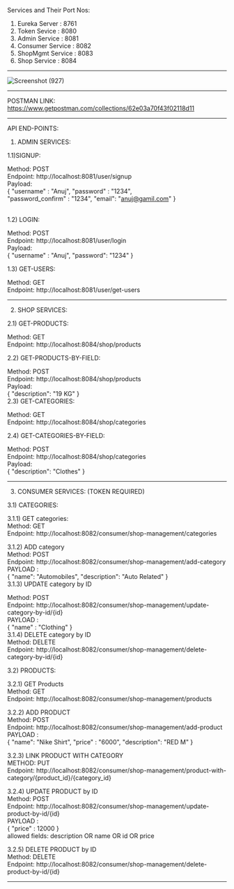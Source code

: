 
Services and Their Port Nos: <br>

1. Eureka Server     : 8761
2. Token Sevice      : 8080
3. Admin Service     : 8081
4. Consumer Service  : 8082
5. ShopMgmt Service  : 8083
6. Shop Service      : 8084


---


![Screenshot (927)](https://user-images.githubusercontent.com/112845470/201756666-768330e0-4568-4099-89ec-333a00db51b0.png)

------

POSTMAN LINK: <br>
https://www.getpostman.com/collections/62e03a70f43f02118d11

--------------

API END-POINTS: <br>

1) ADMIN SERVICES: <br>

1.1)SIGNUP: <br>

Method: POST <br>
Endpoint: http://localhost:8081/user/signup<br>
Payload:<br>
{
"username" : "Anuj",
"password" : "1234",  
"password_confirm" : "1234",
"email": "anuj@gamil.com"
}

<br>
1.2) LOGIN:<br>

Method: POST<br>
Endpoint: http://localhost:8081/user/login<br>
Payload:<br>
{
"username" : "Anuj",
"password": "1234"
}
<br>

1.3) GET-USERS:<br>

Method: GET<br>
Endpoint: http://localhost:8081/user/get-users<br>

-----------

2) SHOP SERVICES:<br>

2.1) GET-PRODUCTS:<br>

Method: GET<br>
Endpoint: http://localhost:8084/shop/products<br>

2.2) GET-PRODUCTS-BY-FIELD:<br>

Method: POST<br>
Endpoint: http://localhost:8084/shop/products<br>
Payload:<br>
{
"description": "19 KG"
}
<br>
2.3) GET-CATEGORIES:<br>

Method: GET<br>
Endpoint: http://localhost:8084/shop/categories<br>


2.4) GET-CATEGORIES-BY-FIELD:<br>

Method: POST<br>
Endpoint: http://localhost:8084/shop/categories<br>
Payload:<br>
{
"description": "Clothes"
}
<br>

--------------

3) CONSUMER SERVICES: (TOKEN REQUIRED)<br>

3.1) CATEGORIES:<br>

3.1.1) GET categories:<br>
Method: GET<br>
Endpoint: http://localhost:8082/consumer/shop-management/categories<br>

3.1.2) ADD category<br>
Method: POST<br>
Endpoint: http://localhost:8082/consumer/shop-management/add-category<br>
PAYLOAD :<br>
{
"name": "Automobiles",
"description": "Auto Related"
}
<br>
3.1.3) UPDATE category by ID<br>

Method: POST<br>
Endpoint: http://localhost:8082/consumer/shop-management/update-category-by-id/{id}<br>
PAYLOAD :<br>
{
"name" : "Clothing"
}
<br>
3.1.4) DELETE category by ID<br>
Method: DELETE<br>
Endpoint: http://localhost:8082/consumer/shop-management/delete-category-by-id/{id}<br>

3.2) PRODUCTS:<br>

3.2.1) GET Products<br>
Method: GET<br>
Endpoint: http://localhost:8082/consumer/shop-management/products<br>

3.2.2) ADD PRODUCT<br>
Method: POST<br>
Endpoint: http://localhost:8082/consumer/shop-management/add-product<br>
PAYLOAD :<br>
{
"name": "Nike Shirt",
"price" : "6000",
"description": "RED M"
}<br>

3.2.3) LINK PRODUCT WITH CATEGORY<br>
METHOD: PUT<br>
Endpoint: http://localhost:8082/consumer/shop-management/product-with-category/{product_id}/{category_id}<br>

3.2.4) UPDATE PRODUCT by ID<br>
Method: POST<br>
Endpoint: http://localhost:8082/consumer/shop-management/update-product-by-id/{id}<br>
PAYLOAD :<br>
{
"price" : 12000
}<br>
allowed fields: description OR name OR id OR price<br>

3.2.5)  DELETE PRODUCT by ID<br>
Method: DELETE<br>
Endpoint: http://localhost:8082/consumer/shop-management/delete-product-by-id/{id}<br>

------
